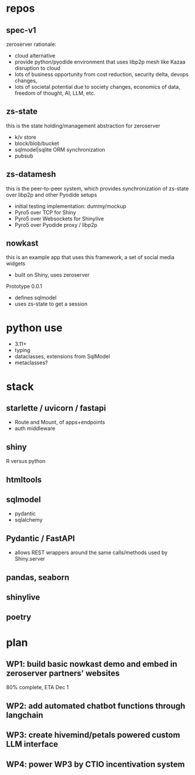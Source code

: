 # repos

## spec-v1

zeroserver rationale:
- cloud alternative
- provide python/pyodide environment that uses libp2p mesh like Kazaa disruption to cloud
- lots of business opportunity from cost reduction, security delta, devops changes, 
- lots of societal potential due to society changes, economics of data, freedom of thought, AI, LLM, etc. 

## zs-state

this is the state holding/management abstraction for zeroserver

- k/v store
- block/blob/bucket
- sqlmodel|sqlite ORM synchronization
- pubsub

## zs-datamesh

this is the peer-to-peer system, which provides synchronization of zs-state over libp2p and other Pyodide setups 

- initial testing implementation: dummy/mockup
- Pyro5 over TCP for Shiny
- Pyro5 over Websockets for Shinylive
- Pyro5 over Pyodide proxy / libp2p

## nowkast

this is an example app that uses this framework, a set of social media widgets
- built on Shiny, uses zeroserver

Prototype 0.0.1
- defines sqlmodel 
- uses zs-state to get a session




# python use

- 3.11+
- typing
- dataclasses, extensions from SqlModel
- metaclasses?



# stack

## starlette / uvicorn / fastapi

- Route and Mount, of apps+endpoints
- auth middleware

## shiny

R versus python

## htmltools

## sqlmodel

- pydantic
- sqlalchemy

## Pydantic / FastAPI 

- allows REST wrappers around the same calls/methods used by Shiny.server

## pandas, seaborn

## shinylive

## poetry




# plan

## WP1: build basic nowkast demo and embed in zeroserver partners' websites

80% complete, ETA Dec 1

## WP2: add automated chatbot functions through langchain

## WP3: create hivemind/petals powered custom LLM interface

## WP4: power WP3 by CTIO incentivation system
